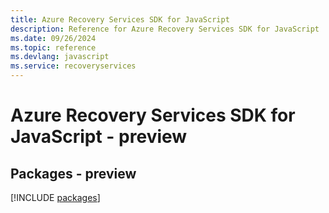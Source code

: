 ```yaml
---
title: Azure Recovery Services SDK for JavaScript
description: Reference for Azure Recovery Services SDK for JavaScript
ms.date: 09/26/2024
ms.topic: reference
ms.devlang: javascript
ms.service: recoveryservices
---
```

# Azure Recovery Services SDK for JavaScript - preview
## Packages - preview
[!INCLUDE [packages](recovery-services-index.md)]